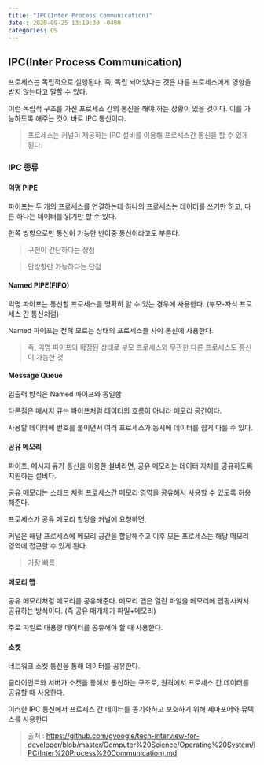 ```yaml
---
title: "IPC(Inter Process Communication)"
date : 2020-09-25 13:19:30 -0400
categories: OS
---
```



## IPC(Inter Process Communication)

프로세스는 독립적으로 실행된다. 즉, 독립 되어있다는 것은 다른 프로세스에게 영향을 받지 않는다고 말할 수 있다.

이런 독립적 구조를 가진 프로세스 간의 통신을 해야 하는 상황이 있을 것이다. 이를 가능하도록 해주는 것이 바로 IPC 통신이다.

> 프로세스는 커널이 제공하는 IPC 설비를 이용해 프로세스간 통신을 할 수 있게 된다.


### IPC 종류

#### 익명 PIPE

파이프는 두 개의 프로세스를 연결하는데 하나의 프로세스는 데이터를 쓰기만 하고, 다른 하나는 데이터를 읽기만 할 수 있다.

한쪽 방향으로만 통신이 가능한 반이중 통신이라고도 부른다.

> 구현이 간단하다는 장점

> 단방향만 가능하다는 단점

#### Named PIPE(FIFO)

익명 파이프는 통신할 프로세스를 명확히 알 수 있는 경우에 사용한다. (부모-자식 프로세스 간 통신처럼)

Named 파이프는 전혀 모르는 상태의 프로세스들 사이 통신에 사용한다.

> 즉, 익명 파이프의 확장된 상태로 부모 프로세스와 무관한 다른 프로세스도 통신이 가능한 것

#### Message Queue

입출력 방식은 Named 파이프와 동일함

다른점은 메시지 큐는 파이프처럼 데이터의 흐름이 아니라 메모리 공간이다.

사용할 데이터에 번호를 붙이면서 여러 프로세스가 동시에 데이터를 쉽게 다룰 수 있다.

#### 공유 메모리

파이프, 메시지 큐가 통신을 이용한 설비라면, 공유 메모리는 데이터 자체를 공유하도록 지원하는 설비다.

공유 메모리는 스레드 처럼 프로세스간 메모리 영역을 공유해서 사용할 수 있도록 허용해준다.

프로세스가 공유 메모리 할당을 커널에 요청하면, 

커널은 해당 프로세스에 메모리 공간을 할당해주고 이후 모든 프로세스는 해당 메모리 영역에 접근할 수 있게 된다.

> 가장 빠름

#### 메모리 맵

공유 메모리처럼 메모리를 공유해준다. 메모리 맵은 열린 파일을 메모리에 맵핑시켜서 공유하는 방식이다. (즉 공유 매개체가 파일+메모리)

주로 파일로 대용량 데이터를 공유해야 할 때 사용한다.

#### 소켓

네트워크 소켓 통신을 통해 데이터를 공유한다.

클라이언트와 서버가 소켓을 통해서 통신하는 구조로, 원격에서 프로세스 간 데이터를 공유할 때 사용한다.



이러한 IPC 통신에서 프로세스 간 데이터를 동기화하고 보호하기 위해 세마포어와 뮤텍스를 사용한다


> 출처 : https://github.com/gyoogle/tech-interview-for-developer/blob/master/Computer%20Science/Operating%20System/IPC(Inter%20Process%20Communication).md











